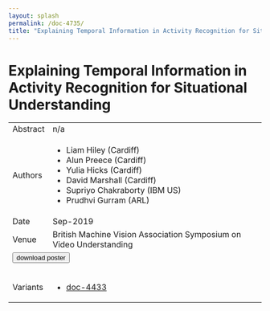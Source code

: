 ```yaml
---
layout: splash
permalink: /doc-4735/
title: "Explaining Temporal Information in Activity Recognition for Situational Understanding"
---
```


# Explaining Temporal Information in Activity Recognition for Situational Understanding

<table>
    <tbody>
    <tr>
        <td>Abstract</td>
        <td>n/a</td>
    </tr>
    <tr>
        <td>Authors</td>
        <td>
            <ul>
                <li>Liam Hiley (Cardiff)</li>
                <li>Alun Preece (Cardiff)</li>
                <li>Yulia Hicks (Cardiff)</li>
                <li>David Marshall (Cardiff)</li>
                <li>Supriyo Chakraborty (IBM US)</li>
                <li>Prudhvi Gurram (ARL)</li>
            </ul>
        </td>
    </tr>
    <tr>
        <td>Date</td>
        <td>Sep-2019</td>
    </tr>
    <tr>
        <td>Venue</td>
        <td>British Machine Vision Association Symposium on Video Understanding</td>
    </tr>
        <tr>
            <td colspan="2">
                <form method="get" action="https://ibm.box.com/v/doc-4735-poster">
                    <button type="submit">download poster</button>
                </form>
            </td>
        </tr>
        <tr>
            <td>Variants</td>
            <td>
                <ul>
                    <li><a href="\doc-4433\">doc-4433</a></li>
                </ul>
            </td>
        </tr>
    </tbody>
</table>
